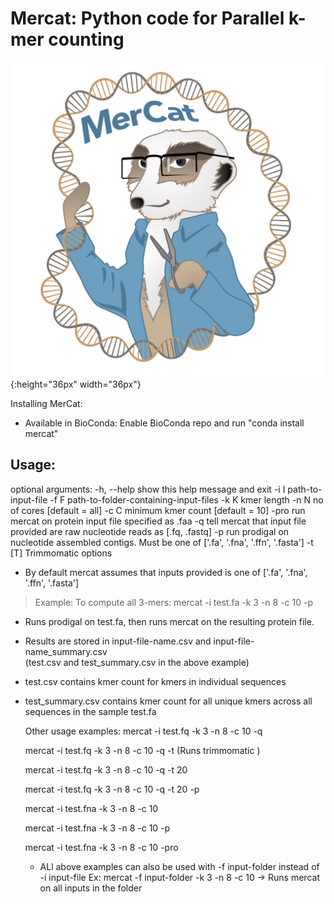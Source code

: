 Mercat: Python code for Parallel k-mer counting
================================================

![GitHub Logo](mercat.jpg){:height="36px" width="36px"}

  
Installing MerCat: 
 - Available in BioConda: Enable BioConda repo and run "conda install mercat"  
 
Usage:
-----
optional arguments:
  -h, --help  show this help message and exit
  -i I        path-to-input-file
  -f F        path-to-folder-containing-input-files
  -k K        kmer length
  -n N        no of cores [default = all]
  -c C        minimum kmer count [default = 10]
  -pro        run mercat on protein input file specified as .faa 
  -q          tell mercat that input file provided are raw nucleotide reads as [.fq, .fastq]
  -p          run prodigal on nucleotide assembled contigs. Must be one of ['.fa', '.fna', '.ffn', '.fasta']
  -t [T]      Trimmomatic options


- By default mercat assumes that inputs provided is one of ['.fa', '.fna', '.ffn', '.fasta']
> Example: To compute all 3-mers:
            mercat -i test.fa -k 3 -n 8 -c 10 -p
            
- Runs prodigal on test.fa, then runs mercat on the resulting protein file.            
- Results are stored in input-file-name.csv and input-file-name_summary.csv  
   (test.csv and test_summary.csv in the above example)  
- test.csv contains kmer count for kmers in individual sequences  
- test_summary.csv contains kmer count for all unique kmers across all sequences in the sample test.fa

  
  Other usage examples:
   mercat -i test.fq -k 3 -n 8 -c 10 -q  
   
   mercat -i test.fq -k 3 -n 8 -c 10 -q -t  (Runs trimmomatic )
    
   mercat -i test.fq -k 3 -n 8 -c 10 -q -t 20
   
   mercat -i test.fq -k 3 -n 8 -c 10 -q -t 20 -p
   
   mercat -i test.fna -k 3 -n 8 -c 10
    
    mercat -i test.fna -k 3 -n 8 -c 10 -p
    
    mercat -i test.fna -k 3 -n 8 -c 10 -pro

   - ALl above examples can also be used with  -f input-folder instead of -i input-file
   Ex:  mercat  -f input-folder -k 3 -n 8 -c 10 -> Runs mercat on all inputs in the folder